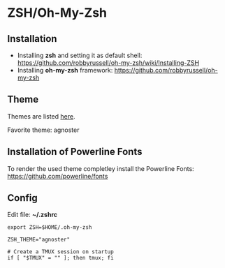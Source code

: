 # ZSH/Oh-My-Zsh

## Installation

* Installing **zsh** and setting it as default shell: https://github.com/robbyrussell/oh-my-zsh/wiki/Installing-ZSH
* Installing **oh-my-zsh** framework: https://github.com/robbyrussell/oh-my-zsh

## Theme

Themes are listed [here](https://github.com/robbyrussell/oh-my-zsh/wiki/Themes).

Favorite theme: agnoster

## Installation of Powerline Fonts  

To render the used theme completley install the Powerline Fonts: https://github.com/powerline/fonts

## Config

Edit file: **~/.zshrc**

```
export ZSH=$HOME/.oh-my-zsh

ZSH_THEME="agnoster"

# Create a TMUX session on startup
if [ "$TMUX" = "" ]; then tmux; fi
```
